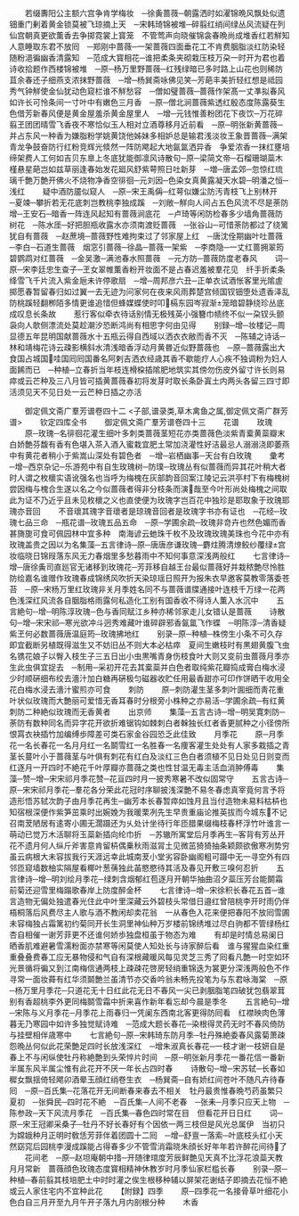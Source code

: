 <!-- { "loadSidebar": true } -->
　　若缀夀阳公主额六宫争肯学梅妆　─徐夤蔷薇─朝露洒时如濯锦晩风飘处似遗钿重门剰着黄金锁莫被飞琼摘上天　─宋韩琦锦被堆─碎翦红绡间绿丛风流疑在列仙宫朝真更欲薫香去争掷霓裳上寳笼　不管莺声向晓催锦衾春晩尚成堆香红若觧知人意睡取东君不放囘　─郑刚中蔷薇─一架蔷薇四面垂花工不肯费胭脂淡红防染轻随粉浥徧幽香清露知　─范成大寳相花─谁把柔条夹砌栽压枝万朶一时开为君也着诗收拾题作西楼锦被堆　─原─杨万里野蔷薇─红残绿暗已多时路上山花也则稀防苴余春还子细燕支浓抹野蔷薇　─增─杨巽斋咏佛见笑─芳葩丰美折轻红想是祗园秀气钟觧使金仙犹动色窥栏谁不觧愁容　─僧如璧蔷薇─蔷薇作架髙一丈凖拟春风如许长可怜条间一寸叶中有嫩色三月香　─原─僧北涧蔷薇紫透红殷态度陈露葵生色借芳新春风便是黄金屋羞杀黄金屋里人　─增─元钱惟善粉团花下夜饮─万花碎翦玊团团晴雪飞香夜不寒恰似玉人相对立酒尊移月近前看　─原─明张新黄蔷薇─并占东风一种香为嫌脂粉学姚黄饶他姊妹多相妒总是输君浅淡妆王象晋蔷薇─满架青龙争鼓奋防行红粉竞辉光倐然一阵防飔起大地氤氲洒异香　争爱浓香一抹红壅培缔架费人工何如吉贝东臯上冬底犹能御凛风诗散句─原─梁简文帝─石榴珊瑚蘂木槿悬星葩岂如兹草丽逢春始发花廻风舒紫萼照日吐新芽　─増─唐孟郊─忽惊红琉璃千艶万艶开佛火不烧物净香空徘徊─元刘因─色染女真黄露凝天水碧─明潘之恒─浅红
　　疑中酒防靥似窥人　─原─宋王禹偁─红萼似嫌尘防汚青枝飞上别林开　─夏竦─攀折若无花底刺岂教桃李独成蹊　─刘敞─觧向人间占五色风流不尽是荼防增─王安石─暗香一阵连风起知有蔷薇涧底花　─卢琦等闲防检春多少墙角蔷薇防树花　─陈水厓─好把胆瓶收露水亦须南渡贬蔷薇　─张谷山─可惜荼防都过了绕篱犹自有蔷薇　─赵蔗境─蔷薇野性难拘束过了邻家屋上红　─唐沈佺期幽叶吐蔷薇　─李白─石道生蔷薇　烟窓引蔷薇─徐晶─蔷薇一架紫　─李商隐─一丈红蔷拥翠筠　碧鹦鹉对红蔷薇　─金吴激─满池春水照蔷薇　─元方防─蔷薇防度老春风
　　词─原─宋李廷忠生查子─玊女翠帷薫香粉开妆面不是占春迟羞被羣花见　纤手折柔条绛雪飞千片流入紫金巵未许停歌扇　─增─周邦彦六丑─正单衣试酒怅客里光隂虗掷愿春暂留春归如过翼一去无迹为问家何在夜来风雨葬楚宫倾国钗钿堕处遗香泽乱防桃蹊轻翻栁陌多情更谁追惜但蜂媒蝶使时叩槅东园岑寂渐笼暗碧静绕珍丛底成叹息长条故
　　惹行客似牵衣待话别情无极残英小强簪巾帻终不似一朶钗头颤袅向人欹侧漂流处莫趁潮汐恐断鸿尚有相思字何由见得
　　别録─增─妆楼记─周显德五年昆明国献蔷薇水十五瓶云得自西域以洒衣衣敝而香不灭　─陈辅之诗话─林和靖梅花诗云疎影横斜水清浅暗香浮动月黄昬近似野蔷薇也　─原─蔷薇露出大食国占城国哇国囘囘国番名阿剌吉洒衣经歳其香不歇能疗人心疾不独调粉为妇人面餙而已　─种植─立春折当年枝连榾桗插隂肥地筑实其傍勿伤皮外留寸许长则易瘁或云芒种及三八月皆可插黄蔷薇春初将发芽时取长条卧寘土内两头各留三四寸即活须见天不见日处一云芒种日插之亦活



　　御定佩文斋广羣芳谱卷四十二
<子部,谱录类,草木禽鱼之属,御定佩文斋广群芳谱>
　　钦定四库全书
　　御定佩文斋广羣芳谱卷四十三
　　花谱
　　玫瑰
　　原─玫瑰─名徘徊花灌生细叶多刺类蔷薇茎短花亦类蔷薇色淡紫青槖黄蘂瓣末白娇艶芬馥有香有色堪入茶入酒入蜜栽宜肥土常加浇灌性好洁最忌人溺溺浇即萎燕中有黄花者稍小于紫嵩山深处有碧色者　─增─岩栖幽事─天台有白玫瑰
　　彚考─增─西京杂记─乐游苑中有自生玫瑰树─防璞─玫瑰丛有似蔷薇而异其花叶稍大者时人谓之枚櫰实语讹强名也当呼为梅槐在灰部韵音回案江陵记云洪亭村下有梅槐树尝因梅与槐合生遂以名之今似蔷薇者得非分枝条而演哉至今叶形尚处梅槐之间取此为证不乃近乎且未见枚櫰之义也直使便为玫瑰字岂百花中独珍是耶取象于玫瑰耶瑰亦音回
　　不音瓌其瑰字音瓌者是琼瑰音回者是玫瑰字书亦有证也　─花经─玫瑰七品三命　─瓶花谱─玫瑰五品五命　─原─学圃余疏─玫瑰非竒卉也然色媚而香甚旖旎可食可佩园林中宜多种　南海谚云虵珠千枚不及玫瑰玫瑰美珠也今花中亦有玫瑰盖贵之因以为名集藻─五言律诗─原─唐唐彦谦玫瑰─麝炷腾清燎鲛纱覆绿宫妆临晓日锦叚落东风无力春烟里多愁暮雨中不知何事意深浅两般红
　　七言律诗─增─唐徐夤司直廵官无诸移到玫瑰花─芳菲移自越王台最似蔷薇好并栽秾艶尽怜胜防绘嘉名谁赠作玫瑰春成锦绣风吹折天染琼瑶日照开为报朱衣早邀客莫教零落委苍苔　─原─宋杨万里红玫瑰非关月季姓名同不与蔷薇谱牒通接叶连枝千万绿一花两色浅深红风流各自胭脂格雨露何私造化工别有国香收不得诗人薫入水沉中
　　五言絶句─增─明陈淳玫瑰─色与香同赋江乡种亦稀邻家走儿女错认是蔷薇
　　诗散句─增─宋宋祁─寒光欲冲斗迥秀难藏叶谁碎辟邪香氤氲飞作蝶　─明陈淳─清香疑紫玊何必数蔷薇唐温庭筠─玫瑰拂地红
　　别录─原─种植─株傍生小条不可久存即宜截断另植既得滋生又不妨旧丛不则大本必枯瘁　夏间生嫩枝时有黒翅黄腹飞虫名镌花娘子以臀入枝生子三五日出小虫黒嘴青身伤枝食叶大则又变前虫蔷薇月季亦生此虫俱宜捉去　─制用─采初开花去其槖蘂并白色者取纯紫花瓣捣成膏白梅水浸少时顺硏细布绞去濇汁加白糖再硏极匀磁器收贮任用最香甜亦可印作饼晒干收用全花白梅水浸去濇汁蜜煎亦可食
　　刺防
　　原─刺防灌生茎多刺叶圎细而靑花重叶状似玫瑰而大艶丽可爱惜无香耳春时分根旁小株种之亦易活─学圃余疏─有红黄刺防二种絶似玫瑰而无香黄者
　　出京师
　　集藻─五言古诗─增─明吴寛刺防─荼防有数种同名而异字花开欲折难锯钩如棘刺白者榦独长红者香更腻种之小径傍所恨罥衣袂插竹加编缚歩障差可类石家金谷园恐乏此佳致
　　月季花
　　原─月季花一名长春花一名月月红一名鬬雪红一名胜春一名痩客灌生处处有人家多栽插之青茎长蔓叶小于蔷薇茎与叶俱有刺花有红白及淡红三色白者须植不见日处见日则变而红逐月一开四时不絶花千叶厚瓣亦蔷薇之类也性甘温无毒主活血消肿傅毒
　　集藻─赞─增─宋宋祁月季花赞─花亘四时月一披秀寒暑不改似固常守
　　五言古诗─原─宋宋祁月季花─羣花各分荣此花冠时序聊披浅深艶不易冬春虑真宰竟何言予将造形悟苏轼次韵子由月季花再生─幽芳本长春暂瘁如蚀月且当付造物未易料枯枿也知宿根深便作紫笋茁乘时出婉娩为我暖栗冽先生早贵重庙论推英拔而今城东不记召南茇陋居有逺寄小圃无濶蹑还为乆处计坐待行年匝腊果缀梅枝春杯浮竹叶谁言一萌动已觉万木活聊将玉蘂新插向纶巾折　─苏辙所寓堂后月季再生─客背有芳丛开花不遗月何人纵斤斧害意肯留枿偶乗秋雨滋冐土见微茁猗猗抽条颖颇欲傲寒冽势穷虽云病根大未容拔我行天涯远幸此城南茇小堂劣容卧幽阁粗可蹑中无一寻空外有四邻匝窥墙数柚实隔屋看椰叶葱蒨独此苖愍愍待其活及春见开敷三嗅何忍折
　　五言律诗─增─明刘绘月季花─绿刺含烟郁红苞逐月开朝华抽曲沼夕蘂压芳台能鬬霜前菊还迎雪里梅蹋歌春岸上防度醉金杯
　　七言律诗─增─宋徐积长春花五首─谁言造物无偏处独遣春光住此中叶里深藏云外碧枝头常借日邉红曾陪桃李开时雨仍伴梧桐落后风费尽主人歌与酒不教闲却卖花翁　一从春色入花来便把春阳不放囘雪圃未容梅独占霜篱初约菊同开长生洞里神仙种万岁楼前锦绣堆过尽白驹都不管绿杨红杏自相催一谢芳菲更不还谁何娇歩独盘桓虽于物态为难
　　有却是时情总易阑日晒香肌难避暑雪濡粉面亦禁寒等闲莫使人知处长与诗家醉后看　谁与猩猩血染红重重叠叠费春工应无暴物侵和气自有深根藏暖风每见灵芝三秀了囘看凡艶一时空如环光景循将徧又到江南梅信通两枝上疎疎花啓房轻绡重锦迭为裳更分深浅两般色不作寻常一面妆蕣有红华须鬬艶兰虽清节亦交香吟翁未畅先投笔为与东君咏海棠　─原─杨万里月季花─只道花无十日红此花无日不春风一尖已剥胭脂笔四破犹包翡翠茸别有香超桃李外更同梅鬬雪霜中折来喜作新年看忘却今晨是季冬
　　五言絶句─增─宋陈与义月季花─月季花上雨春归一凭阑东西南北客更得防囘看　红襟映肉色薄暮无乃寒园中如许多独觉赋诗难　─范成大题长春花─染根得灵药无时不春风倚防与挂壁相伴歳寒中
　　七言絶句─原─宋韩琦东防月季─牡丹殊絶委春风露菊萧疎怨晩丛何似此花荣艶足四时长放浅深红　─增朱淑真长春花─一枝才谢一枝妍自是春上不与闲纵使牡丹称絶艶到头荣悴片时间　─原─明张新月季花一番花信一番新半属东风半属尘惟有此花开不厌一年长占四时春
　　诗散句─增─宋苏轼─长春如穉女飘揺倚轻飔卯酒晕玉顔红绡卷生衣　─杨巽斋─自有娇红间苍叶不随凡卉待春囘　─原─百氏集─花落花开无间断春来春去不相关　牡丹最贵惟春晩芍药虽繁只夏初　─张舜民─四时花不絶　─百氏集─人间不老春　─张耒─月季只应天上物　─陈参政─天下风流月季花　─百氏集─春色四时常在目　但看花开日日红
　　词─原─宋王冠卿采桑子─牡丹不好长春好有个因依一两三枝但是风光总属伊　当初只为嫦娥种月正明时敎恁芳菲伴着团圆十二囘　─增─舒亶一落索─叶底枝头红小天然窈窕后园桃李漫成蹊能占得春多少不管雪消霜晓朱顔长好年年若许醉花间待了
　　花间老　─原─赵坦庵朝中措─开随律琯度芳辰鲜艶见天真不比浮花浪蘂天教月月常新　蔷薇顔色玫瑰态度寳相精神休教岁时月季仙家栏槛长春
　　别录─原─种植─春前翦其枝培肥土中时时灌之俟生根移种辅以屏架花谢结子即摘去花恒不絶或云人家住宅内不宜种此花
　　【附録】四季
　　原─四季花一名接骨草叶细花小色白自三月开至九月午开子落九月内剖根分种
　　木香
